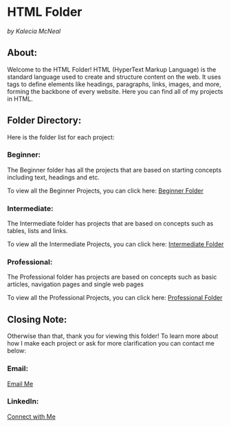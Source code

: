 # HTML Folder  
<em>by Kalecia McNeal</em>

## About:  
Welcome to the HTML Folder! HTML (HyperText Markup Language) is the standard language used to create and structure content on the web. It uses tags to define elements like headings, paragraphs, links, images, and more, forming the backbone of every website. Here you can find all of my projects in HTML. 


## Folder Directory: 
Here is the folder list for each project:

### Beginner: 
The Beginner folder has all the projects that are based on starting concepts including text, headings and etc. 

To view all the Beginner Projects, you can click here: 
[Beginner Folder](/HTML/Beginner/)

### Intermediate: 
The Intermediate folder has projects that are based on concepts such as tables, lists and links. 

To view all the Intermediate Projects, you can click here: 
[Intermediate Folder](/HTML/Intermediate/)

### Professional: 
The Professional folder has projects are based on concepts such as basic articles, navigation pages and single web pages

To view all the Professional Projects, you can click here: 
[Professional Folder](/HTML/Professional/)


## Closing Note:  
Otherwise than that, thank you for viewing this folder! To learn more about how I make each project or ask for more clarification you can contact me below: 

### Email:  
[Email Me](mailto:kaleciamcneal@gmail.com)

### LinkedIn: 
[Connect with Me](https://www.linkedin.com/in/kalecia-mcneal/)